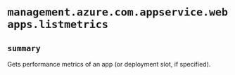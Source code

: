 # `management.azure.com.appservice.webapps.listmetrics`

## `summary`
Gets performance metrics of an app (or deployment slot, if specified).


